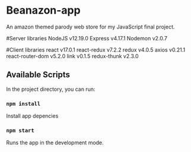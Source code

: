 # Beanazon-app
An amazon themed parody web store for my JavaScript final project.

#Server libraries
NodeJS v12.19.0
Express v4.17.1
Nodemon v2.0.7
  
#Client libraries
react v17.0.1
react-redux v7.2.2
redux v4.0.5
axios v0.21.1
react-router-dom v5.2.0
link v0.1.5 
redux-thunk v2.3.0

## Available Scripts

In the project directory, you can run:

### `npm install`

Install app depencies

### `npm start`

Runs the app in the development mode.

